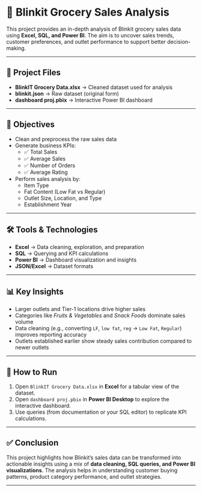 # 🛒 Blinkit Grocery Sales Analysis  

This project provides an in-depth analysis of Blinkit grocery sales data using **Excel, SQL, and Power BI**. The aim is to uncover sales trends, customer preferences, and outlet performance to support better decision-making.  

---

## 📂 Project Files
- **BlinkIT Grocery Data.xlsx** → Cleaned dataset used for analysis  
- **blinkit.json** → Raw dataset (original form)  
- **dashboard proj.pbix** → Interactive Power BI dashboard  

---

## 🎯 Objectives
- Clean and preprocess the raw sales data  
- Generate business KPIs:
  - ✅ Total Sales  
  - ✅ Average Sales  
  - ✅ Number of Orders  
  - ✅ Average Rating  
- Perform sales analysis by:
  - Item Type  
  - Fat Content (Low Fat vs Regular)  
  - Outlet Size, Location, and Type  
  - Establishment Year  

---

## 🛠 Tools & Technologies
- **Excel** → Data cleaning, exploration, and preparation  
- **SQL** → Querying and KPI calculations  
- **Power BI** → Dashboard visualization and insights  
- **JSON/Excel** → Dataset formats  

---

## 📊 Key Insights
- Larger outlets and Tier-1 locations drive higher sales  
- Categories like *Fruits & Vegetables* and *Snack Foods* dominate sales volume  
- Data cleaning (e.g., converting `LF`, `low fat`, `reg` → `Low Fat`, `Regular`) improves reporting accuracy  
- Outlets established earlier show steady sales contribution compared to newer outlets  

---

## 🚀 How to Run
1. Open `BlinkIT Grocery Data.xlsx` in **Excel** for a tabular view of the dataset.  
2. Open `dashboard proj.pbix` in **Power BI Desktop** to explore the interactive dashboard.  
3. Use queries (from documentation or your SQL editor) to replicate KPI calculations.  

---

## ✅ Conclusion
This project highlights how Blinkit’s sales data can be transformed into actionable insights using a mix of **data cleaning, SQL queries, and Power BI visualizations**. The analysis helps in understanding customer buying patterns, product category performance, and outlet strategies.  

---
